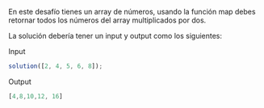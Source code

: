 En este desafío tienes un array de números, usando la función map debes retornar todos los números del array multiplicados por dos.

La solución debería tener un input y output como los siguientes:

Input

```js
solution([2, 4, 5, 6, 8]);
```

Output

```js
[4,8,10,12, 16]
```
